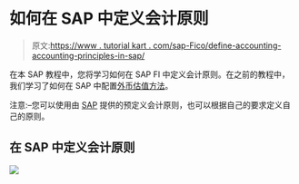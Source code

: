 # 如何在 SAP 中定义会计原则

> 原文:[https://www . tutorial kart . com/sap-Fico/define-accounting-accounting-principles-in-sap/](https://www.tutorialkart.com/sap-fico/define-accounting-accounting-principles-in-sap/)

在本 SAP 教程中，您将学习如何在 SAP FI 中定义会计原则。在之前的教程中，我们学习了如何在 SAP 中配置[外币估值方法](https://www.tutorialkart.com/sap-fico/define-foreign-currency-valuation-method-sap/)。

注意:–您可以使用由 [SAP](https://www.tutorialkart.com/sap/what-is-sap-definition-of-erp-sap-systems/) 提供的预定义会计原则，也可以根据自己的要求定义自己的原则。

## 在 SAP 中定义会计原则

[![](../Images/925da31b32d6bc3827932f6c8afb11bb.png)](https://www.tutorialkart.com/)